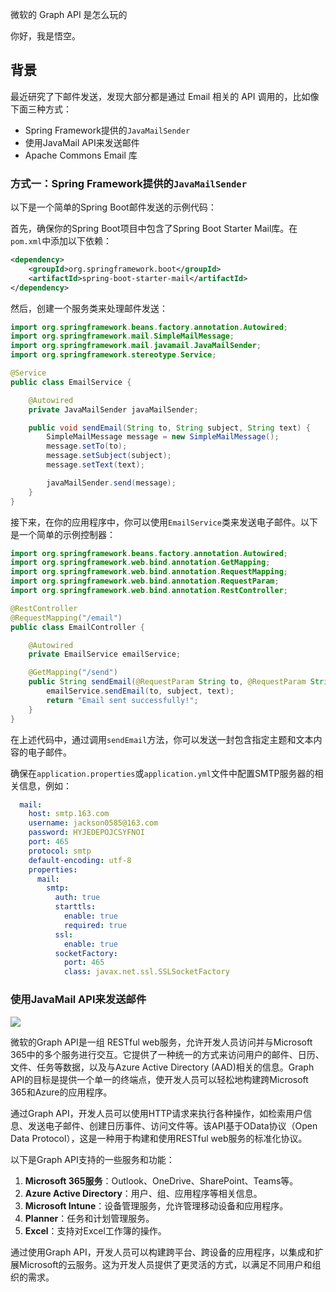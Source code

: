 微软的 Graph API 是怎么玩的

你好，我是悟空。

## 背景

最近研究了下邮件发送，发现大部分都是通过 Email 相关的 API 调用的，比如像下面三种方式：

- Spring Framework提供的`JavaMailSender`
- 使用JavaMail API来发送邮件
- Apache Commons Email 库

### 方式一：Spring Framework提供的`JavaMailSender`

以下是一个简单的Spring Boot邮件发送的示例代码：

首先，确保你的Spring Boot项目中包含了Spring Boot Starter Mail库。在`pom.xml`中添加以下依赖：

``` XML
<dependency>
    <groupId>org.springframework.boot</groupId>
    <artifactId>spring-boot-starter-mail</artifactId>
</dependency>

```

然后，创建一个服务类来处理邮件发送：

``` java
import org.springframework.beans.factory.annotation.Autowired;
import org.springframework.mail.SimpleMailMessage;
import org.springframework.mail.javamail.JavaMailSender;
import org.springframework.stereotype.Service;

@Service
public class EmailService {

    @Autowired
    private JavaMailSender javaMailSender;

    public void sendEmail(String to, String subject, String text) {
        SimpleMailMessage message = new SimpleMailMessage();
        message.setTo(to);
        message.setSubject(subject);
        message.setText(text);

        javaMailSender.send(message);
    }
}

```

接下来，在你的应用程序中，你可以使用`EmailService`类来发送电子邮件。以下是一个简单的示例控制器：

``` java
import org.springframework.beans.factory.annotation.Autowired;
import org.springframework.web.bind.annotation.GetMapping;
import org.springframework.web.bind.annotation.RequestMapping;
import org.springframework.web.bind.annotation.RequestParam;
import org.springframework.web.bind.annotation.RestController;

@RestController
@RequestMapping("/email")
public class EmailController {

    @Autowired
    private EmailService emailService;

    @GetMapping("/send")
    public String sendEmail(@RequestParam String to, @RequestParam String subject, @RequestParam String text) {
        emailService.sendEmail(to, subject, text);
        return "Email sent successfully!";
    }
}

```

在上述代码中，通过调用`sendEmail`方法，你可以发送一封包含指定主题和文本内容的电子邮件。

确保在`application.properties`或`application.yml`文件中配置SMTP服务器的相关信息，例如：

``` YAML
  mail:
    host: smtp.163.com
    username: jackson0585@163.com
    password: HYJEDEPOJCSYFNOI
    port: 465
    protocol: smtp
    default-encoding: utf-8
    properties:
      mail:
        smtp:
          auth: true
          starttls:
            enable: true
            required: true
          ssl:
            enable: true
          socketFactory:
            port: 465
            class: javax.net.ssl.SSLSocketFactory
```



### 使用JavaMail API来发送邮件

![](http://cdn.jayh.club/uPic/image-202312210921229762wPY19.png)







微软的Graph API是一组 RESTful web服务，允许开发人员访问并与Microsoft 365中的多个服务进行交互。它提供了一种统一的方式来访问用户的邮件、日历、文件、任务等数据，以及与Azure Active Directory (AAD)相关的信息。Graph API的目标是提供一个单一的终端点，使开发人员可以轻松地构建跨Microsoft 365和Azure的应用程序。

通过Graph API，开发人员可以使用HTTP请求来执行各种操作，如检索用户信息、发送电子邮件、创建日历事件、访问文件等。该API基于OData协议（Open Data Protocol），这是一种用于构建和使用RESTful web服务的标准化协议。

以下是Graph API支持的一些服务和功能：

1. **Microsoft 365服务**：Outlook、OneDrive、SharePoint、Teams等。
2. **Azure Active Directory**：用户、组、应用程序等相关信息。
3. **Microsoft Intune**：设备管理服务，允许管理移动设备和应用程序。
4. **Planner**：任务和计划管理服务。
5. **Excel**：支持对Excel工作簿的操作。

通过使用Graph API，开发人员可以构建跨平台、跨设备的应用程序，以集成和扩展Microsoft的云服务。这为开发人员提供了更灵活的方式，以满足不同用户和组织的需求。